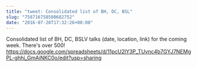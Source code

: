 ```yaml
---
title: "tweet: Consolidated list of BH, DC, BSL"
slug: "758716758580682752"
date: "2016-07-28T17:32:26+00:00"
---
```

Consolidated list of BH, DC, BSLV talks (date, location, link) for the coming week. There's over 500! https://docs.google.com/spreadsheets/d/11pcU2lY3P_TUvnc4b7GYJ7NEMgPL-ghhi_GmAiNKC0o/edit?usp=sharing